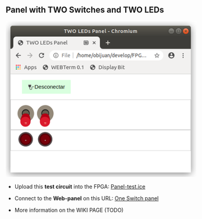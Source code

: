 ## Panel with TWO Switches and TWO LEDs

![](wiki/panel-01.png)

* Upload this **test circuit** into the FPGA: [Panel-test.ice](https://github.com/FPGAwars/LOVE-FPGA/raw/master/Web-panels/Two-Switches-Two-LEDs/panel-test.ice)
* Connect to the **Web-panel** on this URL: [One Switch panel](https://fpgawars.github.io/LOVE-FPGA/Web-panels/Two-Switches-Two-LEDs/panel.html)

* More information on the WIKI PAGE (TODO)
